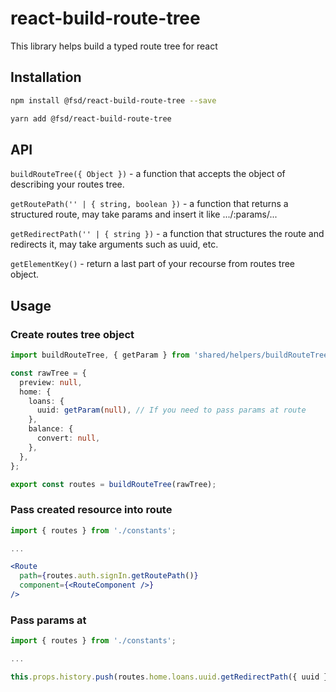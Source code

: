 # react-build-route-tree
This library helps build a typed route tree for react

## Installation
```sh
npm install @fsd/react-build-route-tree --save
```
```sh
yarn add @fsd/react-build-route-tree
```
## API
`buildRouteTree({ Object })` - a function that accepts the object of describing your routes tree.

`getRoutePath('' | { string, boolean })` - a function that returns a structured route, may take params and insert it like .../:params/...

`getRedirectPath('' | { string })` - a function that structures the route and redirects it, may take arguments such as uuid, etc.

`getElementKey()` - return a last part of your recourse from routes tree object.
## Usage
### Create routes tree object
```typescript
import buildRouteTree, { getParam } from 'shared/helpers/buildRouteTree';

const rawTree = {
  preview: null,
  home: {
    loans: {
      uuid: getParam(null), // If you need to pass params at route
    },
    balance: {
      convert: null,
    },
  },
};

export const routes = buildRouteTree(rawTree);
```
### Pass created resource into route
```jsx
import { routes } from './constants';

...

<Route
  path={routes.auth.signIn.getRoutePath()}
  component={<RouteComponent />}
/>
```
### Pass params at 
```typescript
import { routes } from './constants';

...

this.props.history.push(routes.home.loans.uuid.getRedirectPath({ uuid }));
```